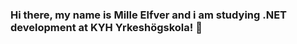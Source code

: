 ### Hi there, my name is Mille Elfver and i am studying .NET development at KYH Yrkeshögskola! 👋

<!--
**Milles98/Milles98** is a ✨ _special_ ✨ repository because its `README.md` (this file) appears on your GitHub profile.

Here are some ideas to get you started:

- 🔭 I’m currently working on ...
🌱 I’m currently learning HTML5, CSS3 och Javascript.
- 👯 I’m looking to collaborate on ...
- 🤔 I’m looking for help with ...
- 💬 Ask me about ...
📫 How to reach me: mille.elfver98@gmail.com
- 😄 Pronouns: ...
⚡ Fun fact: I enjoy a cup of <T>!
-->
